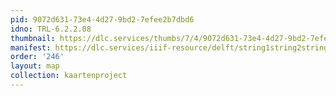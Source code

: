 ```yaml
---
pid: 9072d631-73e4-4d27-9bd2-7efee2b7dbd6
idno: TRL-6.2.2.08
thumbnail: https://dlc.services/thumbs/7/4/9072d631-73e4-4d27-9bd2-7efee2b7dbd6/full/400,339/0/default.jpg
manifest: https://dlc.services/iiif-resource/delft/string1string2string3/kaartenproject-2007/TRL-6.2.2.08
order: '246'
layout: map
collection: kaartenproject
---
```

